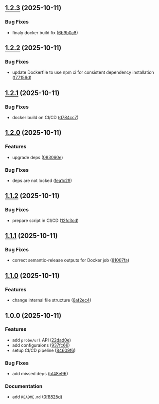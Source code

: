 ## [1.2.3](https://github.com/lembdev/media-converter-api/compare/v1.2.2...v1.2.3) (2025-10-11)

### Bug Fixes

* finaly docker build fix ([6b9b0a8](https://github.com/lembdev/media-converter-api/commit/6b9b0a8dbb7b12dd9d2f9ad57cb1d8595cc010fe))

## [1.2.2](https://github.com/lembdev/media-converter-api/compare/v1.2.1...v1.2.2) (2025-10-11)

### Bug Fixes

* update Dockerfile to use npm ci for consistent dependency installation ([f77156d](https://github.com/lembdev/media-converter-api/commit/f77156dd84d51eda449e7897550dcc5d7b0cd085))

## [1.2.1](https://github.com/lembdev/media-converter-api/compare/v1.2.0...v1.2.1) (2025-10-11)

### Bug Fixes

* docker build on CI/CD ([d784cc7](https://github.com/lembdev/media-converter-api/commit/d784cc7633796b2e039c0f08e5b0e6639e0c4da2))

## [1.2.0](https://github.com/lembdev/media-converter-api/compare/v1.1.2...v1.2.0) (2025-10-11)

### Features

* upgrade deps ([083060e](https://github.com/lembdev/media-converter-api/commit/083060e875cd7568efe1e3effa60ae8a5974c25b))

### Bug Fixes

* deps are not locked ([fea1c29](https://github.com/lembdev/media-converter-api/commit/fea1c2978f3e158025764cfcf01a714ce7b9f25b))

## [1.1.2](https://github.com/lembdev/media-converter-api/compare/v1.1.1...v1.1.2) (2025-10-11)

### Bug Fixes

* prepare script in CI/CD ([12fc3cd](https://github.com/lembdev/media-converter-api/commit/12fc3cd0d6903aa543b3d4fd0c91fe37b8a17a84))

## [1.1.1](https://github.com/lembdev/media-converter-api/compare/v1.1.0...v1.1.1) (2025-10-11)

### Bug Fixes

* correct semantic-release outputs for Docker job ([81007fa](https://github.com/lembdev/media-converter-api/commit/81007fa3d28f5b8e0cdaa32deaca2f709d047486))

## [1.1.0](https://github.com/lembdev/media-converter-api/compare/v1.0.0...v1.1.0) (2025-10-11)

### Features

* change internal file structure ([6af2ec4](https://github.com/lembdev/media-converter-api/commit/6af2ec4e245f969a3e38428ccf65a467abc6abdd))

## 1.0.0 (2025-10-11)

### Features

* add `probe/url` API ([22dad0e](https://github.com/lembdev/media-converter-api/commit/22dad0e4d90fa8675521ff77a6ec7ad93c339616))
* add configuraions ([937fc66](https://github.com/lembdev/media-converter-api/commit/937fc6607dc3fd357297dbf815b4fc8378cd045b))
* setup CI/CD pipeline ([84609f6](https://github.com/lembdev/media-converter-api/commit/84609f687754154f69a0d16d380dbfa2e0e23167))

### Bug Fixes

* add missed deps ([bf48e96](https://github.com/lembdev/media-converter-api/commit/bf48e963c51abef98e9675f0b10733a87bd33fbe))

### Documentation

* add `README.md` ([0f8825d](https://github.com/lembdev/media-converter-api/commit/0f8825d46f927cb6ff58cf271adac8ad83cf7bf2))
